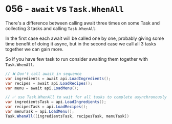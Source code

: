 # 056 - `await` vs `Task.WhenAll` #

There's a difference between calling await three times on some Task and collecting 3 tasks and calling `Task.WhenAll`.

In the first case each await will be called one by one, probably giving some time benefit of doing it async, but in the second case we call all 3 tasks together we can gain more.

So if you have few task to run consider awaiting them together with `Task.WhenAll`.


```csharp
// ❌ Don't call await in sequence
var ingredients = await api.LoadIngredients();
var recipes = await api.LoadRecipes();
var menu = await api.LoadMenu();
```

```csharp
// ✅ use Task.WhenAll to wait for all tasks to complete asynchronously
var ingredientsTask = api.LoadIngredients();
var recipesTask = api.LoadRecipes();
var menuTask = api.LoadMenu();
Task.WhenAll([ingredientsTask, recipesTask, menuTask])
```